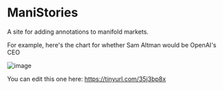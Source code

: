 # ManiStories
A site for adding annotations to manifold markets.

For example, here's the chart for whether Sam Altman would be OpenAI's CEO

![image](https://github.com/Chillee/ManiStories/assets/6355099/0bde37d7-2c33-465f-ac4a-ec7892d9c605)

You can edit this one here: https://tinyurl.com/35j3bp8x 

